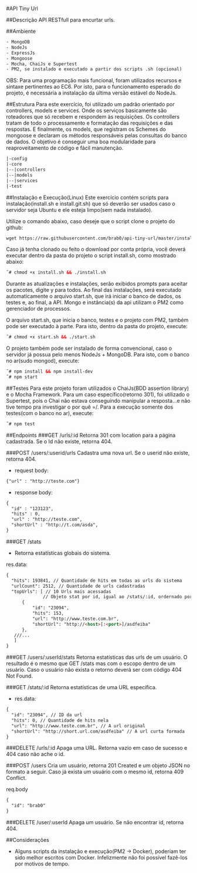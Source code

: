 #API Tiny Url

##Descrição
API RESTfull para encurtar urls.

##Ambiente
```html
- MongoDB
- NodeJs
- ExpressJs
- Mongoose
- Mocha, ChaiJs e Supertest
- PM2, se instalado e executado a partir dos scripts .sh (opcional)
```
OBS: Para uma programação mais funcional, foram utilizados recursos e sintaxe pertinentes ao EC6. Por isto, para o funcionamento esperado do projeto, é necessária a instalação da última versão estável do NodeJs.

##Estrutura
Para este exercício, foi utilizado um padrão orientado por controllers, models e services. Onde os serviços basicamente são roteadores que só recebem e respondem às requisições. Os controllers tratam de todo o processamento e formatação das requisições e das respostas. E finalmente, os models, que registram os Schemes do mongoose e declaram os métodos responsáveis pelas consultas do banco de dados. O objetivo é conseguir uma boa modularidade para reaproveitamento de código e fácil manutenção.
```html
|-config
|-core
|--|controllers
|--|models
|--|services
|-test
```

##Instalação e Execução(Linux)
Este exercício contém scripts para instalação(install.sh e install.git.sh) que só deverão ser usados caso o servidor seja Ubuntu e ele esteja limpo(sem nada instalado).

Utilize o comando abaixo, caso deseje que o script clone o projeto do github:
```html
wget https://raw.githubusercontent.com/brab0/api-tiny-url/master/install.git.sh && chmod +x install.git.sh && ./install.git.sh
```
Caso já tenha clonado ou feito o download por conta própria, você deverá executar dentro da pasta do projeto o script install.sh, como mostrado abaixo:
```html
˜# chmod +x install.sh && ./install.sh
```

Durante as atualizações e instalações, serão exibidos prompts para aceitar os pacotes, digite y para todos.
Ao final das instalações, será executado automaticamente o arquivo start.sh, que irá iniciar o banco de dados, os testes e, ao final, a API. Mongo e instância(s) da api utilizam o PM2 como gerenciador de processos.

O arquivo start.sh, que inicia o banco, testes e o projeto com PM2, também pode ser executado à parte. Para isto, dentro da pasta do projeto, execute:
```html
˜# chmod +x start.sh && ./start.sh
```

O projeto também pode ser instalado de forma convencional, caso o servidor já possua pelo menos NodeJs + MongoDB. Para isto, com o banco no ar(sudo mongod), execute:
```html
˜# npm install && npm install-dev
˜# npm start
```

##Testes
Para este projeto foram utilizados o ChaiJs(BDD assertion library) e o Mocha Framework. Para um caso específico(retorno 301), foi utilizado o Supertest, pois o Chai não estava conseguindo manipular a resposta...e não tive tempo pra investigar o por quê =/. Para a execução somente dos testes(com o banco no ar), execute:
```html
˜# npm test
```

##Endpoints
###GET /urls/:id
Retorna 301 com location para a página cadastrada. Se o Id não existe, retorna 404.

###POST /users/:userid/urls
Cadastra uma nova url. Se o userid não existe, retorna 404.
- request body:
```html
{"url" : "http://teste.com"}
```
- response body:
```html
{
  "id" : "123123",
  "hits" : 0,
  "url" : "http://teste.com",
  "shortUrl" : "http://t.com/asda",
}
```

###GET /stats
- Retorna estatísticas globais do sistema.

res.data:
```html
{
  "hits": 193841, // Quantidade de hits em todas as urls do sistema
  "urlCount": 2512, // Quantidade de urls cadastradas
  "topUrls": [ // 10 Urls mais acessadas
              // Objeto stat por id, igual ao /stats/:id, ordernado por hits decrescente
      {
          "id": "23094",
          "hits": 153,
          "url": "http://www.teste.com.br",
          "shortUrl": "http://<host>[:<port>]/asdfeiba"
      },
   ///...
   ]
}
```
###GET /users/:userId/stats
Retorna estatísticas das urls de um usuário. O resultado é o mesmo que GET /stats mas com o escopo dentro de um usuário.
Caso o usuário não exista o retorno deverá ser com código 404 Not Found.

###GET /stats/:id
Retorna estatísticas de uma URL específica.
- res.data:
```html
{
  "id": "23094", // ID da url
  "hits": 0, // Quantidade de hits nela
  "url": "http://www.teste.com.br", // A url original
  "shortUrl": "http://short.url.com/asdfeiba" // A url curta formada
}
```

###DELETE /urls/:id
Apaga uma URL. Retorna vazio em caso de sucesso e 404 caso não ache o id.

###POST /users
Cria um usuário, retorna 201 Created e um objeto JSON no formato a seguir. Caso já exista um usuário com o mesmo id, retorna 409 Conflict.

req.body
```html
{
  "id": "brab0"
}
```

###DELETE /user/:userId
Apaga um usuário. Se não encontrar id, retorna 404.

##Considerações
- Alguns scripts da instalação e execução(PM2 -> Docker), poderiam ter sido melhor escritos com Docker. Infelizmente não foi possível fazê-los por motivos de tempo.

